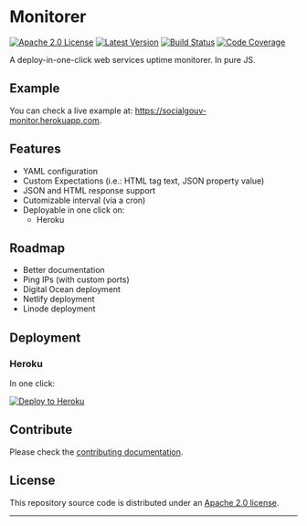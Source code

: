 # Monitorer

[![Apache 2.0 License][img-license]][link-license]
[![Latest Version][img-version]][link-version]
[![Build Status][img-travis]][link-travis]
[![Code Coverage][img-codecov]][link-codecov]

A deploy-in-one-click web services uptime monitorer. In pure JS.

## Example

You can check a live example at: https://socialgouv-monitor.herokuapp.com.

## Features

- YAML configuration
- Custom Expectations (i.e.: HTML tag text, JSON property value)
- JSON and HTML response support
- Cutomizable interval (via a cron)
- Deployable in one click on:
  - Heroku

## Roadmap

- Better documentation
- Ping IPs (with custom ports)
- Digital Ocean deployment
- Netlify deployment
- Linode deployment

## Deployment

### Heroku

In one click:

[![Deploy to Heroku][img-heroku]][link-heroku]

## Contribute

Please check the [contributing documentation][link-contributing].

## License

This repository source code is distributed under an [Apache 2.0 license][link-license].

---

[img-codecov]: https://img.shields.io/codecov/c/github/SocialGouv/monitorer?style=flat-square
[img-heroku]: https://img.shields.io/badge/-Deploy%20to%20Heroku-7056bf?style=for-the-badge&logo=heroku
[img-license]: https://img.shields.io/github/license/SocialGouv/monitorer?style=flat-square
[img-travis]: https://img.shields.io/travis/com/SocialGouv/monitorer/master.svg?style=flat-square
[img-version]: https://img.shields.io/github/v/release/SocialGouv/monitorer?include_prereleases&style=flat-square

[link-codecov]: https://codecov.io/gh/SocialGouv/monitorer
[link-contributing]: https://github.com/SocialGouv/monitorer/blob/master/CONTRIBUTING.md
[link-license]: https://github.com/SocialGouv/monitorer/blob/master/LICENSE
[link-travis]: https://travis-ci.com/SocialGouv/monitorer
[link-version]: https://github.com/SocialGouv/monitorer/releases

<!-- This part SHOULD NOT be touched since it is automatically generated by the CI: -->
<!-- CI_START -->
[link-heroku]: https://heroku.com/deploy?template=https://github.com/SocialGouv/monitorer/tree/v1.0.0-alpha.8
<!-- CI_END -->
